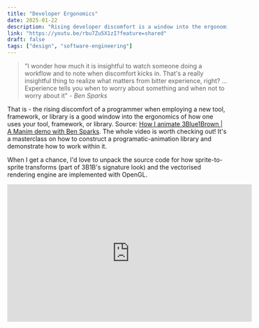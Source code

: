 ```yaml
---
title: "Developer Ergonomics"
date: 2025-01-22
description: "Rising developer discomfort is a window into the ergonomics of using a framework."
link: "https://youtu.be/rbu7Zu5X1zI?feature=shared"
draft: false
tags: ["design", "software-engineering"]
---
```


> "I wonder how much it is insightful to watch someone doing a workflow and to note when discomfort kicks in. That's a really insightful thing to realize what matters from bitter experience, right?  ... Experience tells you when to worry about something and when not to worry about it" - _Ben Sparks_

That is - the rising discomfort of a programmer when employing a new tool, framework, or library is a good window into the ergonomics of how one uses your tool, framework, or library. Source: [How I animate 3Blue1Brown | A Manim demo with Ben Sparks](https://youtu.be/rbu7Zu5X1zI?feature=shared). The whole video is worth checking out! It's a masterclass on how to construct a programatic-animation library and demonstrate how to work within it.

When I get a chance, I'd love to unpack the source code for how sprite-to-sprite transforms (part of 3B1B's signature look) and the vectorised rendering engine are implemented with OpenGL.

<iframe
    width="560" 
    height="315" 
    src="https://www.youtube-nocookie.com/embed/rbu7Zu5X1zI?start=1609" 
    title="YouTube video player" 
    frameborder="0" 
    allow="accelerometer; autoplay; clipboard-write; encrypted-media; gyroscope; picture-in-picture; web-share" 
    referrerpolicy="strict-origin-when-cross-origin" 
    allowfullscreen>
</iframe>
